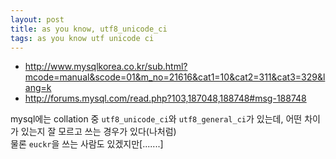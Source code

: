 ```yaml
---
layout: post
title: as you know, utf8_unicode_ci
tags: as you know utf unicode ci
---
```


* http://www.mysqlkorea.co.kr/sub.html?mcode=manual&scode=01&m_no=21616&cat1=10&cat2=311&cat3=329&lang=k
* http://forums.mysql.com/read.php?103,187048,188748#msg-188748

mysql에는 collation 중 `utf8_unicode_ci`와 `utf8_general_ci`가 있는데, 어떤 차이가 있는지 잘 모르고 쓰는 경우가 있다(나처럼)  
물론 `euckr`을 쓰는 사람도 있겠지만[.......]